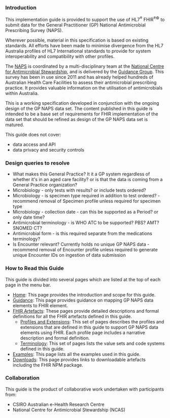 ### Introduction
This implementation guide is provided to support the use of HL7<sup>&reg;</sup> FHIR<sup>&reg;&copy;</sup> to submit data for the General Practitioner (GP) National Antimicrobial Prescribing Survey (NAPS).

Wherever possible, material in this specification is based on existing standards. All efforts have been made to minimise divergence from the HL7 Australia profiles of HL7 International standards to provide for system interoperability and compatibility with other profiles.

The [NAPS](https://www.naps.org.au) is coordinated by a multi-disciplinary team at the [National Centre for Antimicrobial Stewardship](https://www.ncas-australia.org/), and is delivered by the [Guidance Group](https://www.ncas-australia.org/Guidance_Group). This survey has been in use since 2011 and has already helped hundreds of Australian Health Care Facilities to assess their antimicrobial prescribing practice. It provides valuable information on the utilisation of antimicrobials within Australia.

This is a working specification developed in conjunction with the ongoing design of the GP NAPS data set. The content published in this guide is intended to be a base set of requirements for FHIR implementation of the data set that should be refined as design of the GP NAPS data set is matured. 

This guide does not cover:
- data access and API
- data privacy and security controls

### Design queries to resolve
- What makes this General Practice? It it a GP system regardless of whether it's in an aged care facility? or is that the data is coming from a General Practice organization?
- Microbiology - only tests with results? or include tests ordered?
- Microbiology - is specimen type required in addition to test ordered? - recommend removal of Specimen profile unless required for specimen type
- Microbiology - collection date - can this be supported as a Period? or only date time?
- Antimicrobial terminology - is WHO ATC to be supported? PBS? AMT? SNOMED CT?
- Antimicrobial form - is this required separate from the medications terminology?
- Is Encounter relevant? Currently holds no unique GP NAPS data - recommend removal of Encounter profile unless required to generate unique Encounter IDs on ingestion of data submission


### How to Read this Guide

This guide is divided into several pages which are listed at the top of each page in the menu bar.

- [Home](index.html): This page provides the introduction and scope for this guide.
- [Guidance](guidance.html): This page provides guidance on mapping GP NAPS data elements to FHIR element.
- [FHIR Artefacts](artifacts.html): These pages provide detailed descriptions and formal definitions for all the FHIR artefacts defined in this guide.
  - [Profiles and Extensions](profiles-and-extensions.html): This set of pages describes the profiles and extensions that are defined in this guide to support GP NAPS data elements using FHIR. Each profile page includes a narrative description and formal definition. 
  - [Terminology](terminology.html): This set of pages lists the value sets and code systems defined in this guide.
- [Examples](examples.html): This page lists all the examples used in this guide.
- [Downloads](downloads.html): This page provides links to downloadable artefacts including the FHIR NPM package.


### Collaboration
This guide is the product of collaborative work undertaken with participants from:

* CSIRO Australian e-Health Research Centre 
* National Centre for Antimicrobial Stewardship (NCAS)

